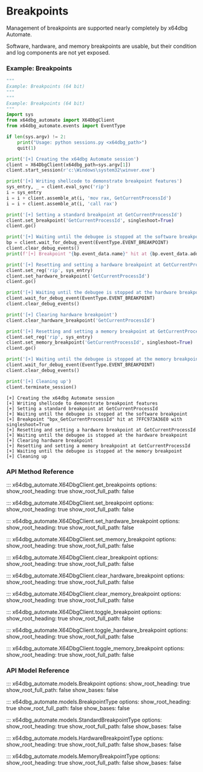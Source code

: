 # Breakpoints

Management of breakpoints are supported nearly completely by x64dbg Automate. 

Software, hardware, and memory breakpoints are usable, but their condition and log components are not yet exposed.


### Example: Breakpoints

```python
"""
Example: Breakpoints (64 bit)
"""
"""
Example: Breakpoints (64 bit)
"""
import sys
from x64dbg_automate import X64DbgClient
from x64dbg_automate.events import EventType

if len(sys.argv) != 2:
    print("Usage: python sessions.py <x64dbg_path>")
    quit(1)

print('[+] Creating the x64dbg Automate session')
client = X64DbgClient(x64dbg_path=sys.argv[1])
client.start_session(r'c:\Windows\system32\winver.exe')

print('[+] Writing shellcode to demonstrate breakpoint features')
sys_entry, _ = client.eval_sync('rip')
i = sys_entry
i = i + client.assemble_at(i, 'mov rax, GetCurrentProcessId')
i = i + client.assemble_at(i, 'call rax')

print('[+] Setting a standard breakpoint at GetCurrentProcessId')
client.set_breakpoint('GetCurrentProcessId', singleshoot=True)
client.go()

print('[+] Waiting until the debugee is stopped at the software breakpoint')
bp = client.wait_for_debug_event(EventType.EVENT_BREAKPOINT)
client.clear_debug_events()
print(f'[+] Breakpoint "{bp.event_data.name}" hit at {bp.event_data.addr:X} with singleshoot={bp.event_data.singleshoot}')

print('[+] Resetting and setting a hardware breakpoint at GetCurrentProcessId')
client.set_reg('rip', sys_entry)
client.set_hardware_breakpoint('GetCurrentProcessId')
client.go()

print('[+] Waiting until the debugee is stopped at the hardware breakpoint')
client.wait_for_debug_event(EventType.EVENT_BREAKPOINT)
client.clear_debug_events()

print('[+] Clearing hardware breakpoint')
client.clear_hardware_breakpoint('GetCurrentProcessId')

print('[+] Resetting and setting a memory breakpoint at GetCurrentProcessId')
client.set_reg('rip', sys_entry)
client.set_memory_breakpoint('GetCurrentProcessId', singleshoot=True)
client.go()

print('[+] Waiting until the debugee is stopped at the memory breakpoint')
client.wait_for_debug_event(EventType.EVENT_BREAKPOINT)
client.clear_debug_events()

print('[+] Cleaning up')
client.terminate_session()
```

```
[+] Creating the x64dbg Automate session
[+] Writing shellcode to demonstrate breakpoint features
[+] Setting a standard breakpoint at GetCurrentProcessId
[+] Waiting until the debugee is stopped at the software breakpoint
[+] Breakpoint "bpx_GetCurrentProcessId" hit at 7FFC973A36E0 with singleshoot=True
[+] Resetting and setting a hardware breakpoint at GetCurrentProcessId
[+] Waiting until the debugee is stopped at the hardware breakpoint
[+] Clearing hardware breakpoint
[+] Resetting and setting a memory breakpoint at GetCurrentProcessId
[+] Waiting until the debugee is stopped at the memory breakpoint
[+] Cleaning up
```


### API Method Reference


::: x64dbg_automate.X64DbgClient.get_breakpoints
    options:
        show_root_heading: true
        show_root_full_path: false


::: x64dbg_automate.X64DbgClient.set_breakpoint
    options:
        show_root_heading: true
        show_root_full_path: false


::: x64dbg_automate.X64DbgClient.set_hardware_breakpoint
    options:
        show_root_heading: true
        show_root_full_path: false


::: x64dbg_automate.X64DbgClient.set_memory_breakpoint
    options:
        show_root_heading: true
        show_root_full_path: false


::: x64dbg_automate.X64DbgClient.clear_breakpoint
    options:
        show_root_heading: true
        show_root_full_path: false


::: x64dbg_automate.X64DbgClient.clear_hardware_breakpoint
    options:
        show_root_heading: true
        show_root_full_path: false


::: x64dbg_automate.X64DbgClient.clear_memory_breakpoint
    options:
        show_root_heading: true
        show_root_full_path: false


::: x64dbg_automate.X64DbgClient.toggle_breakpoint
    options:
        show_root_heading: true
        show_root_full_path: false


::: x64dbg_automate.X64DbgClient.toggle_hardware_breakpoint
    options:
        show_root_heading: true
        show_root_full_path: false


::: x64dbg_automate.X64DbgClient.toggle_memory_breakpoint
    options:
        show_root_heading: true
        show_root_full_path: false


### API Model Reference

::: x64dbg_automate.models.Breakpoint
    options:
        show_root_heading: true
        show_root_full_path: false
        show_bases: false

::: x64dbg_automate.models.BreakpointType
    options:
        show_root_heading: true
        show_root_full_path: false
        show_bases: false

::: x64dbg_automate.models.StandardBreakpointType
    options:
        show_root_heading: true
        show_root_full_path: false
        show_bases: false

::: x64dbg_automate.models.HardwareBreakpointType
    options:
        show_root_heading: true
        show_root_full_path: false
        show_bases: false

::: x64dbg_automate.models.MemoryBreakpointType
    options:
        show_root_heading: true
        show_root_full_path: false
        show_bases: false